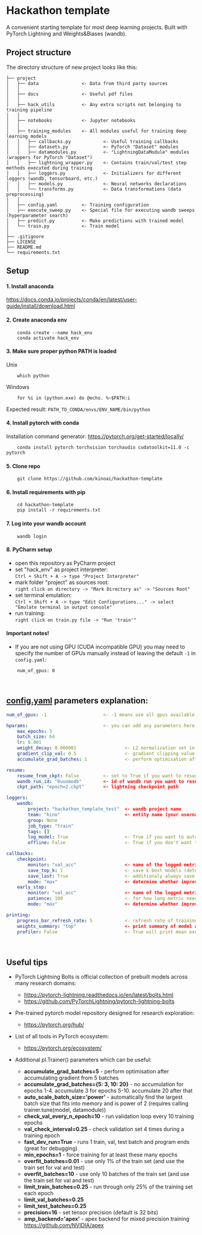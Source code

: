 # Hackathon template
A convenient starting template for most deep learning projects. Built with PyTorch Lightning and Weights&Biases (wandb).


## Project structure
The directory structure of new project looks like this: 
```
├── project
│   ├── data                <- Data from third party sources
│   │
│   ├── docs                <- Useful pdf files
│   │
│   ├── hack_utils          <- Any extra scripts not belonging to training pipeline
│   │
│   ├── notebooks           <- Jupyter notebooks
│   │
│   ├── training_modules    <- All modules useful for training deep learning models
│   │   ├── callbacks.py            <- Useful training callbacks
│   │   ├── datasets.py             <- PyTorch "Dataset" modules
│   │   ├── datamodules.py          <- "LightningDataModule" modules (wrappers for PyTorch "Dataset")
│   │   ├── lightning_wrapper.py    <- Contains train/val/test step methods executed during training
│   │   ├── loggers.py              <- Initializers for different loggers (wandb, tensorboard, etc.)
│   │   ├── models.py               <- Neural networks declarations
│   │   └── transforms.py           <- Data transformations (data preprocessing)
│   │
│   ├── config.yaml         <- Training configuration
│   ├── execute_sweep.py    <- Special file for executing wandb sweeps (hyperparameter search)
│   ├── predict.py          <- Make predictions with trained model
│   └── train.py            <- Train model
│
├── .gitignore
├── LICENSE
├── README.md
└── requirements.txt
```

## Setup

#### 1. Install anaconda
https://docs.conda.io/projects/conda/en/latest/user-guide/install/download.html

#### 2. Create anaconda env
```
    conda create --name hack_env
    conda activate hack_env
```

#### 3. Make sure proper python PATH is loaded
Unix
```
    which python
```
Windows
```
    for %i in (python.exe) do @echo. %~$PATH:i
```
Expected result: `PATH_TO_CONDA/envs/ENV_NAME/bin/python`

#### 4. Install pytorch with conda
Installation command generator: https://pytorch.org/get-started/locally/
```
    conda install pytorch torchvision torchaudio cudatoolkit=11.0 -c pytorch
```

#### 5. Clone repo
```
    git clone https://github.com/kinoai/hackathon-template
```

#### 6. Install requirements with pip
```
    cd hackathon-template
    pip install -r requirements.txt
```

#### 7. Log into your wandb account
```
    wandb login
```

#### 8. PyCharm setup
- open this repository as PyCharm project
- set "hack_env" as project interpreter:<br> 
`Ctrl + Shift + A -> type "Project Interpreter"`
- mark folder "project" as sources root:<br>
`right click on directory -> "Mark Directory as" -> "Sources Root"`
- set terminal emulation:<br> 
`Ctrl + Shift + A -> type "Edit Configurations..." -> select "Emulate terminal in output console"`
- run training:<br>
`right click on train.py file -> "Run 'train'"`



#### Important notes!
- If you are not using GPU (CUDA incompatible GPU) you may need to specify the number of GPUs manually instead of leaving the default `-1` in `config.yaml`:
```
    num_of_gpus: 0
```
<br>


## [config.yaml](project/train_config.yaml) parameters explanation:
```yaml
num_of_gpus: -1                     <- -1 means use all gpus available on your machine, 0 means train on cpu

hparams:                            <- you can add any parameters here and then acces them in your network model or datamodule, those parameters are always saved to wandb config
    max_epochs: 3
    batch_size: 64
    lr: 0.001
    weight_decay: 0.000001                  <- L2 normalization set in optimizer
    gradient_clip_val: 0.5                  <- gradient clipping value (0 means don’t clip), helps with exploding gradient issues
    accumulate_grad_batches: 1              <- perform optimisation after accumulating gradient from n batches

resume:
    resume_from_ckpt: False         <- set to True if you want to resume
    wandb_run_id: "8uuomodb"        <- id of wandb run you want to resume
    ckpt_path: "epoch=2.ckpt"       <- lightning checkpoint path

loggers:
    wandb:
        project: "hackathon_template_test"  <- wandb project name
        team: "kino"                        <- entity name (your username or team name you belong to)
        group: None
        job_type: "train"
        tags: []
        log_model: True                     <- True if you want to automatically upload your model to wandb at the end of training
        offline: False                      <- True if you don't want to send any data to wandb server

callbacks:
    checkpoint:
        monitor: "val_acc"                  <- name of the logged metric that determines when ckpt is saved
        save_top_k: 1                       <- save k best models (determined by above metric)
        save_last: True                     <- additionaly always save model from last epoch
        mode: "max"                         <- determine whether improving means minimizing or maximizing metrics score (alternatively "min")
    early_stop:
        monitor: "val_acc"                  <- name of the logged metric that determines when training is stopped
        patience: 100                       <- for how long metric needs to not improve in order to stop training 
        mode: "max"                         <- determine whether improving means minimizing or maximizing metrics score (alternatively "min")

printing:
    progress_bar_refresh_rate: 5            <- refresh rate of training bar in terminal
    weights_summary: "top"                  <- print summary of model an the beginning of the run (alternatively "full")
    profiler: False                         <- True will print mean execution time of all methods at the end of the training

```
<br>


## Useful tips
- PyTorch Lightning Bolts is official collection of prebuilt models across many research domains:
    - https://pytorch-lightning.readthedocs.io/en/latest/bolts.html
    - https://github.com/PyTorchLightning/pytorch-lightning-bolts
    
- Pre-trained pytorch model repository designed for research exploration:
    - https://pytorch.org/hub/
    
- List of all tools in PyTorch ecosystem:
    - https://pytorch.org/ecosystem/

- Additional pl.Trainer() parameters which can be useful:
    - <b>accumulate_grad_batches=5</b> - perform optimisation after accumulating gradient from 5 batches
    - <b>accumulate_grad_batches={5: 3, 10: 20}</b> - no accumulation for epochs 1-4. accumulate 3 for epochs 5-10. accumulate 20 after that
    - <b>auto_scale_batch_size='power'</b> - automatically find the largest batch size that fits into memory and is power of 2 (requires calling trainer.tune(model, datamodule))
    - <b>check_val_every_n_epoch=10</b> - run validation loop every 10 training epochs
    - <b>val_check_interval=0.25</b> - check validation set 4 times during a training epoch
    - <b>fast_dev_run=True</b> - runs 1 train, val, test batch and program ends (great for debugging)
    - <b>min_epochs=1</b> - force training for at least these many epochs
    - <b>overfit_batches=0.01</b> - use only 1% of the train set (and use the train set for val and test)
    - <b>overfit_batches=10</b> - use only 10 batches of the train set (and use the train set for val and test)
    - <b>limit_train_batches=0.25</b> - run through only 25% of the training set each epoch
    - <b>limit_val_batches=0.25</b>
    - <b>limit_test_batches=0.25</b>
    - <b>precision=16</b> - set tensor precision (default is 32 bits)
    - <b>amp_backend='apex'</b> - apex backend for mixed precision training https://github.com/NVIDIA/apex
